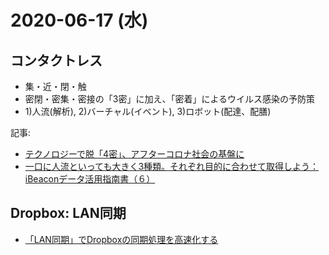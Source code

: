# 2020-06-17 (水)

## コンタクトレス

- 集・近・閉・触
- 密閉・密集・密接の「3密」に加え、「密着」によるウイルス感染の予防策
- 1)人流(解析), 2)バーチャル(イベント), 3)ロボット(配達、配膳)


記事:

- [テクノロジーで脱「4密」、アフターコロナ社会の基盤に](https://xtech.nikkei.com/atcl/nxt/mag/ne/18/00007/00111/)
- [一口に人流といっても大きく3種類。それぞれ目的に合わせて取得しよう：iBeaconデータ活用指南書（６）](https://www.gixo.jp/blog/12440/)


## Dropbox: LAN同期

- [「LAN同期」でDropboxの同期処理を高速化する](https://www.atmarkit.co.jp/ait/articles/1310/16/news109.html)